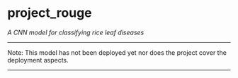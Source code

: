 # project_rouge
_A CNN model for classifying rice leaf diseases_
 ***

 Note: This model has not been deployed yet nor does the project cover the deployment aspects.

 ***
